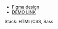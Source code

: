 - [Figma design](https://www.figma.com/file/50zgLU65Mcd3MisFHMfLfx/POTR-POTS?node-id=0%3A1)
- [DEMO LINK](https://stanislav-topikha.github.io/Potr_Pots_Landing/)

Stack: HTML/CSS, Sass
